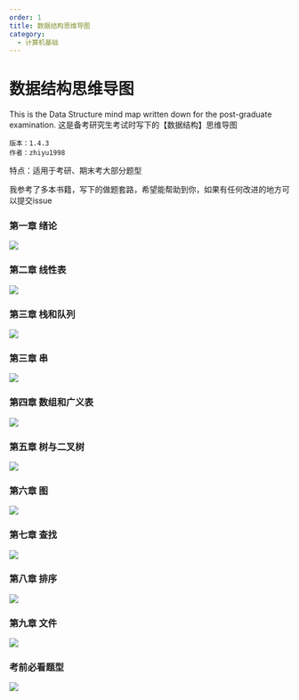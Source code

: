 ```yaml
---
order: 1
title: 数据结构思维导图
category:
  - 计算机基础
---
```

# 数据结构思维导图
This is the Data Structure mind map written down for the post-graduate examination.  这是备考研究生考试时写下的【数据结构】思维导图  

```
版本：1.4.3
作者：zhiyu1998
```

特点：适用于考研、期末考大部分题型

我参考了多本书籍，写下的做题套路，希望能帮助到你，如果有任何改进的地方可以提交issue



### 第一章   绪论

![](./img/preorder.webp)



### 第二章  线性表

![](./img/arraylist.webp)



### 第三章  栈和队列

![](./img/stack&queue.webp)



### 第三章 串

![](./img/string.webp)



### 第四章  数组和广义表

![](./img/array.webp)



### 第五章  树与二叉树

![](./img/bitree.webp)



### 第六章  图

![](./img/graph.webp)



### 第七章 查找

![](./img/search.webp)



### 第八章  排序

![](./img/sort.webp)



### 第九章  文件

![](./img/file.webp)



### 考前必看题型

![](./img/pre-pratical-questions.webp)

